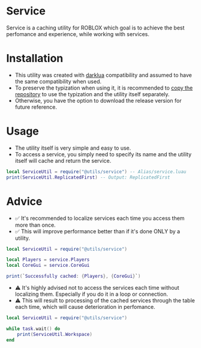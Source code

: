 # Service
Service is a caching utility for ROBLOX which goal is to achieve the best perfomance and experience, while working with services.

# Installation
- This utility was created with [darklua](https://github.com/seaofvoices/darklua) compatibility and assumed to have the same compatibility when used. <br/>
- To preserve the typization when using it, it is recommended to [copy the repository](https://docs.github.com/ru/repositories/creating-and-managing-repositories/cloning-a-repository) to use the typization and the utility itself separately. <br/>
- Otherwise, you have the option to download the release version for future reference.

# Usage
- The utility itself is very simple and easy to use.
- To access a service, you simply need to specify its name and the utility itself will cache and return the service.
```lua
local ServiceUtil = require("@utils/service") -- Alias/service.luau
print(ServiceUtil.ReplicatedFirst) -- Output: ReplicatedFirst
```

# Advice
- ✅ It's recommended to localize services each time you access them more than once.
- ✅ This will improve performance better than if it's done ONLY by a utility.
```lua
local ServiceUtil = require("@utils/service")

local Players = service.Players
local CoreGui = service.CoreGui

print(`Successfully cached: {Players}, {CoreGui}`)
```
- ⚠️ It's highly advised not to access the services each time without localizing them. Especially if you do it in a loop or connection.
- ⚠️ This will result to processing of the cached services through the table each time, which will cause deterioration in perfomance.
```lua
local ServiceUtil = require("@utils/service")

while task.wait() do
    print(ServiceUtil.Workspace)
end
```
